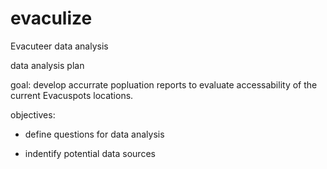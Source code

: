 # evaculize
Evacuteer data analysis

data analysis plan

goal: develop accurrate popluation reports to evaluate accessability of the current Evacuspots locations.   

objectives:

- define questions for data analysis

- indentify potential data sources

